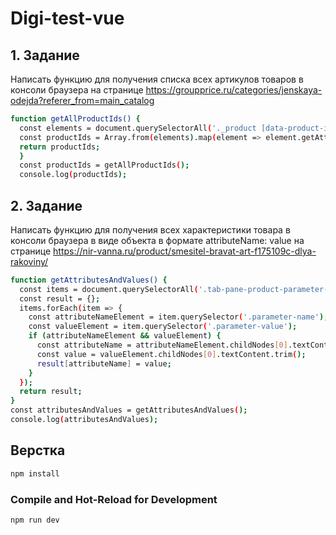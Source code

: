 # Digi-test-vue

## 1. Задание
Написать функцию для получения списка всех артикулов товаров в консоли браузера на странице https://groupprice.ru/categories/jenskaya-odejda?referer_from=main_catalog

```sh
function getAllProductIds() {
  const elements = document.querySelectorAll('._product [data-product-id]');
  const productIds = Array.from(elements).map(element => element.getAttribute('data-product-id'));
  return productIds;
  }
  const productIds = getAllProductIds();
  console.log(productIds);
```

## 2. Задание
Написать функцию для получения всех характеристики товара в консоли браузера в виде объекта в формате attributeName: value на странице https://nir-vanna.ru/product/smesitel-bravat-art-f175109c-dlya-rakoviny/

```sh
function getAttributesAndValues() {
  const items = document.querySelectorAll('.tab-pane-product-parameter-item');
  const result = {};
  items.forEach(item => {
    const attributeNameElement = item.querySelector('.parameter-name');
    const valueElement = item.querySelector('.parameter-value');
    if (attributeNameElement && valueElement) {
      const attributeName = attributeNameElement.childNodes[0].textContent.trim();
      const value = valueElement.childNodes[0].textContent.trim();
      result[attributeName] = value;
    }
  });
  return result;
}
const attributesAndValues = getAttributesAndValues();
console.log(attributesAndValues);
```

## Верстка

```sh
npm install
```

### Compile and Hot-Reload for Development

```sh
npm run dev
```
